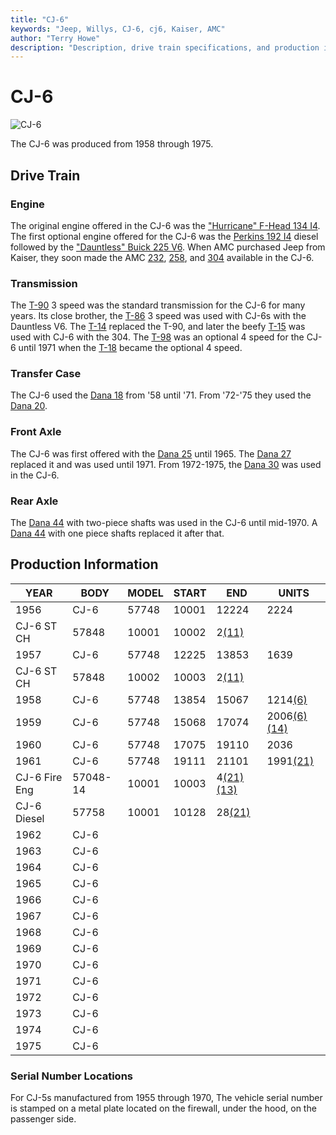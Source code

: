 ```yaml
---
title: "CJ-6"
keywords: "Jeep, Willys, CJ-6, cj6, Kaiser, AMC"
author: "Terry Howe"
description: "Description, drive train specifications, and production information for the Jeep CJ-6"
---
```


# CJ-6

![CJ-6](../img/models/cj6.jpg "CJ-6")

The CJ-6 was produced from 1958 through 1975.

## Drive Train

### Engine

The original engine offered in the CJ-6 was the ["Hurricane" F-Head 134 I4](../engine/factory/hurricane134.md). The first optional engine offered for the CJ-6 was the [Perkins 192 I4](../engine/factory/perkins192.md) diesel followed by the ["Dauntless" Buick 225 V6](../engine/factory/dauntless225.md). When AMC purchased Jeep from Kaiser, they soon made the AMC [232](../engine/factory/amc232.md), [258](../engine/factory/amc258.md), and [304](../engine/factory/amc304.md) available in the CJ-6.

### Transmission

The [T-90](../transmission/factory/t90.md) 3 speed was the standard transmission for the CJ-6 for many years. Its close brother, the [T-86](../transmission/factory/t86.md) 3 speed was used with CJ-6s with the Dauntless V6. The [T-14](../transmission/factory/t14.md) replaced the T-90, and later the beefy [T-15](../transmission/factory/t15.md) was used with CJ-6 with the 304. The [ T-98](../transmission/factory/t18.md) was an optional 4 speed for the CJ-6 until 1971 when the [T-18](../transmission/factory/t18.md) became the optional 4 speed.

### Transfer Case

The CJ-6 used the [Dana 18](../xfer/factory/d18.md) from '58 until '71. From '72-'75 they used the [Dana 20](../xfer/factory/d20.md).

### Front Axle

The CJ-6 was first offered with the [Dana 25](../axle/factory/11-d25.md) until 1965. The [Dana 27](../axle/factory/08-d27.md) replaced it and was used until 1971. From 1972-1975, the [Dana 30](../axle/factory/04-d30.md) was used in the CJ-6.

### Rear Axle

The [Dana 44](../axle/factory/02-d44.md) with two-piece shafts was used in the CJ-6 until mid-1970. A [Dana 44](../axle/factory/02-d44.md) with one piece shafts replaced it after that.

## Production Information

| YEAR          | BODY     | MODEL | START | END                                           | UNITS                                          |
|---------------|----------|-------|-------|-----------------------------------------------|------------------------------------------------|
| 1956          | CJ-6     | 57748 | 10001 | 12224                                         | 2224                                           |
| CJ-6 ST CH    | 57848    | 10001 | 10002 | 2[(11)](../history/index.md#11)                       |                                                |
| 1957          | CJ-6     | 57748 | 12225 | 13853                                         | 1639                                           |
| CJ-6 ST CH    | 57848    | 10002 | 10003 | 2[(11)](../history/index.md#11)                       |                                                |
| 1958          | CJ-6     | 57748 | 13854 | 15067                                         | 1214[(6)](../history/index.md#6)                       |
| 1959          | CJ-6     | 57748 | 15068 | 17074                                         | 2006[(6)](../history/index.md#6)[(14)](../history/index.md#14) |
| 1960          | CJ-6     | 57748 | 17075 | 19110                                         | 2036                                           |
| 1961          | CJ-6     | 57748 | 19111 | 21101                                         | 1991[(21)](../history/index.md#21)                     |
| CJ-6 Fire Eng | 57048-14 | 10001 | 10003 | 4[(21)](../history/index.md#21)[(13)](../history/index.md#13) |                                                |
| CJ-6 Diesel   | 57758    | 10001 | 10128 | 28[(21)](../history/index.md#21)                      |                                                |
| 1962          | CJ-6     |       |       |                                               |                                                |
| 1963          | CJ-6     |       |       |                                               |                                                |
| 1964          | CJ-6     |       |       |                                               |                                                |
| 1965          | CJ-6     |       |       |                                               |                                                |
| 1966          | CJ-6     |       |       |                                               |                                                |
| 1967          | CJ-6     |       |       |                                               |                                                |
| 1968          | CJ-6     |       |       |                                               |                                                |
| 1969          | CJ-6     |       |       |                                               |                                                |
| 1970          | CJ-6     |       |       |                                               |                                                |
| 1971          | CJ-6     |       |       |                                               |                                                |
| 1972          | CJ-6     |       |       |                                               |                                                |
| 1973          | CJ-6     |       |       |                                               |                                                |
| 1974          | CJ-6     |       |       |                                               |                                                |
| 1975          | CJ-6     |       |       |                                               |                                                |

### Serial Number Locations

For CJ-5s manufactured from 1955 through 1970, The vehicle serial number is stamped on a metal plate located on the firewall, under the hood, on the passenger side.